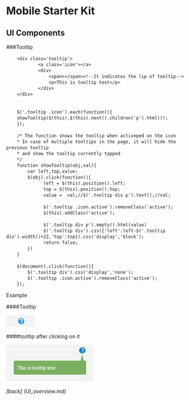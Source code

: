Mobile Starter Kit
================================

UI Components
--------------------------------

		
###Tooltip		
	
	
		<div class='tooltip'>
				<a class='icon'></a>	  
				<div>
					<span></span><!--It indicates the lip of tooltip-->
					<p>This is tooltip text</p>
				</div>
		</div>
		
		
		$('.tooltip .icon').each(function(){
		showTooltip($(this),$(this).next().children('p').html());
		});
		
		/* The function shows the tooltip when activeped on the icon 
		* In case of multiple tooltips in the page, it will hide the previous tooltip 
		* and show the tooltip currently tapped
		*/
		function showTooltip(obj,val){
			var left,top,value;
			$(obj).click(function(){
				  left = $(this).position().left;
				  top = $(this).position().top;
				  value =  val;//$('.tooltip div p').text();//val;

				  $('.tooltip .icon.active').removeClass('active');
				  $(this).addClass('active');

				  $('.tooltip div p').empty().html(value)
				  $('.tooltip div').css({'left':left-$('.tooltip div').width()+22,'top':top}).css('display','block');
				  return false;
			})
		}
	
		$(document).click(function(){
			$('.tooltip div').css('display','none');
			$('.tooltip .icon.active').removeClass('active');
		});
		
		
Example

####Tooltip

![alt text][tooltip]

[tooltip]: ../screenshots/tooltip.png "Logo Title Text 2"


####tooltip after clicking on it
	
![alt text][tooltipOpen]

[tooltipOpen]: ../screenshots/tooltipWithMessage.png "demo"
		
*[back] (UI_overview.md)* 
